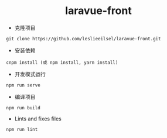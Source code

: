<h1 align="center">laravue-front</h1>

- 克隆项目
```
git clone https://github.com/leslieeilsel/laravue-front.git
```

- 安装依赖
```
cnpm install (或 npm install, yarn install)
```

- 开发模式运行
```
npm run serve
```

- 编译项目
```
npm run build
```

- Lints and fixes files
```
npm run lint
```
